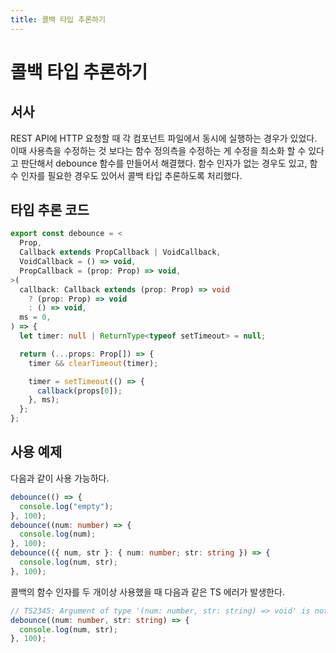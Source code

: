 ```yaml
---
title: 콜백 타입 추론하기
---
```

# 콜백 타입 추론하기

## 서사
REST API에 HTTP 요청할 때 각 컴포넌트 파일에서 동시에 실행하는 경우가 있었다.
이때 사용측을 수정하는 것 보다는 함수 정의측을 수정하는 게 수정을 최소화 할 수 있다고 판단해서 debounce 함수를 만들어서 해결했다.
함수 인자가 없는 경우도 있고, 함수 인자를 필요한 경우도 있어서 콜백 타입 추론하도록 처리했다. 

## 타입 추론 코드
```ts
export const debounce = <
  Prop,
  Callback extends PropCallback | VoidCallback,
  VoidCallback = () => void,
  PropCallback = (prop: Prop) => void,
>(
  callback: Callback extends (prop: Prop) => void
    ? (prop: Prop) => void
    : () => void,
  ms = 0,
) => {
  let timer: null | ReturnType<typeof setTimeout> = null;

  return (...props: Prop[]) => {
    timer && clearTimeout(timer);

    timer = setTimeout(() => {
      callback(props[0]);
    }, ms);
  };
};
```

## 사용 예제
다음과 같이 사용 가능하다.
```ts
debounce(() => {
  console.log("empty");
}, 100);
debounce((num: number) => {
  console.log(num);
}, 100);
debounce(({ num, str }: { num: number; str: string }) => {
  console.log(num, str);
}, 100);
```

콜백의 함수 인자를 두 개이상 사용했을 때 다음과 같은 TS 에러가 발생한다.
```ts
// TS2345: Argument of type '(num: number, str: string) => void' is not assignable to parameter of type '(props: number) => void'
debounce((num: number, str: string) => {
  console.log(num, str);
}, 100);
```